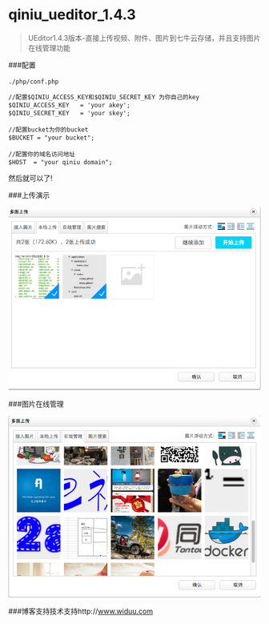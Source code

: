 qiniu_ueditor_1.4.3
===================

>UEditor1.4.3版本-直接上传视频、附件、图片到七牛云存储，并且支持图片在线管理功能

###配置

`./php/conf.php`

	//配置$QINIU_ACCESS_KEY和$QINIU_SECRET_KEY 为你自己的key
	$QINIU_ACCESS_KEY	= 'your akey';
	$QINIU_SECRET_KEY	= 'your skey';
	
	//配置bucket为你的bucket
	$BUCKET = "your bucket";
	
	//配置你的域名访问地址
	$HOST  = "your qiniu domain";

然后就可以了!

###上传演示

![./upload.png](./upload.png)

###图片在线管理

![](./manage.png)

###博客支持技术支持http://www.widuu.com